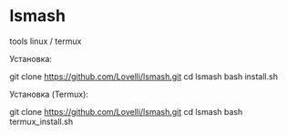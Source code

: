 # lsmash
tools linux / termux

Установка:

git clone https://github.com/Lovelli/lsmash.git
cd lsmash
bash install.sh

Установка (Termux):

git clone https://github.com/Lovelli/lsmash.git
cd lsmash
bash termux_install.sh
